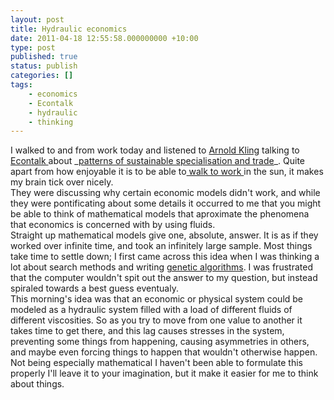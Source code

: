 ```yaml
---
layout: post
title: Hydraulic economics
date: 2011-04-18 12:55:58.000000000 +10:00
type: post
published: true
status: publish
categories: []
tags:
    - economics
    - Econtalk
    - hydraulic
    - thinking
---
```

<p>I walked to and from work today and listened to <a href="http://arnoldkling.com/">Arnold Kling</a> talking to <a href="http://www.econtalk.org">Econtalk </a>about _<a title="PSST" href="http://www.econtalk.org/archives/2011/02/kling_on_patter.html">patterns of sustainable specialisation and trade</a>_. Quite apart from how enjoyable it is to be able to<a title="a nerdy map" href="http://goo.gl/maps/FY4p"> walk to work </a>in the sun, it makes my brain tick over nicely.<br />
They were discussing why certain economic models didn't work, and while they were pontificating about some details it occurred to me that you might be able to think of mathematical models that aproximate the phenomena that economics is concerned with by using fluids.<br />
Straight up mathematical models give one, absolute, answer. It is as if they worked over infinite time, and took an infinitely large sample. Most things take time to settle down; I first came across this idea when I was thinking a lot about search methods and writing <a title=" a lecture I gave a very long time ago" href="http://www.notionparallax.co.uk/wordpress/index.php/2008/12/genetic-algorithms-lecture/">genetic algorithms</a>. I was frustrated that the computer wouldn't spit out the answer to my question, but instead spiraled towards a best guess eventualy.<br />
This morning's idea was that an economic or physical system could be modeled as a hydraulic system filled with a load of different fluids of different viscosities. So as you try to move from one value to another it takes time to get there, and this lag causes stresses in the system, preventing some things from happening, causing asymmetries in others, and maybe even forcing things to happen that wouldn't otherwise happen.<br />
Not being especially mathematical I haven't been able to formulate this properly I'll leave it to your imagination, but it make it easier for me to think about things.</p>
